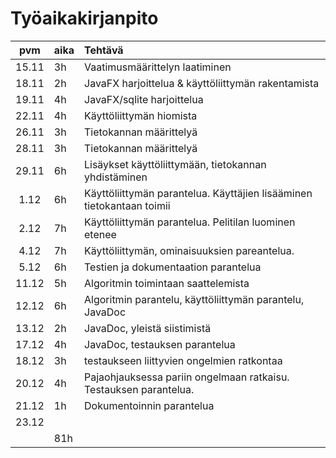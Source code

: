 # Työaikakirjanpito

| pvm   | aika | Tehtävä |                       
| :----:|:-----|:-----|
| 15.11 |3h| Vaatimusmäärittelyn laatiminen |
| 18.11 |2h| JavaFX harjoittelua & käyttöliittymän rakentamista |
| 19.11 |4h| JavaFX/sqlite harjoittelua |
| 22.11 |4h| Käyttöliittymän hiomista |
| 26.11 |3h| Tietokannan määrittelyä |
| 28.11 |3h| Tietokannan määrittelyä |
| 29.11 |6h| Lisäykset käyttöliittymään, tietokannan yhdistäminen |
| 1.12 |6h| Käyttöliittymän parantelua. Käyttäjien lisääminen tietokantaan toimii |
| 2.12 |7h| Käyttöliittymän parantelua. Pelitilan luominen etenee |
| 4.12 |7h| Käyttöliittymän, ominaisuuksien pareantelua. |
| 5.12 |6h| Testien ja dokumentaation parantelua |
| 11.12|5h| Algoritmin toimintaan saattelemista |
|12.12|6h| Algoritmin parantelu, käyttöliittymän parantelu, JavaDoc|
|13.12|2h| JavaDoc, yleistä siistimistä |
|17.12|4h| JavaDoc, testauksen parantelua |
|18.12|3h| testaukseen liittyvien ongelmien ratkontaa |
|20.12|4h| Pajaohjauksessa pariin ongelmaan ratkaisu. Testauksen parantelua.|
|21.12|1h| Dokumentoinnin parantelua |
|23.12| | |
| |81h | 
